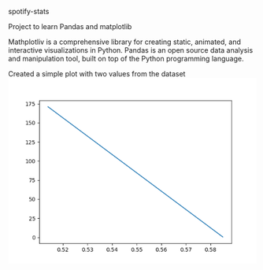 spotify-stats

Project to learn Pandas and matplotlib

Mathplotliv is a comprehensive library for creating static, animated, and interactive visualizations in Python. Pandas is an open source data analysis and manipulation tool, built on top of the Python programming language.

Created a simple plot with two values from the dataset
![simple-plot](images/simple_plot.png)

